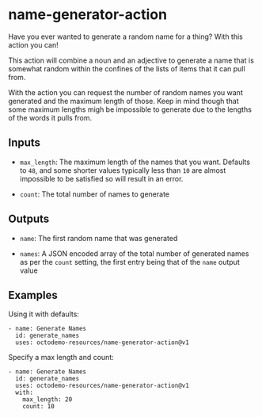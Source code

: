 # name-generator-action

Have you ever wanted to generate a random name for a thing? With this action you can!

This action will combine a noun and an adjective to generate a name that is somewhat random within the confines of the lists of items that it can pull from.

With the action you can request the number of random names you want generated and the maximum length of those. Keep in mind though that some maximum lengths migh be impossible to generate due to the lengths of the words it pulls from.

## Inputs

* `max_length`: The maximum length of the names that you want. Defaults to `48`, and some shorter values typically less than `10` are almost impossible to be satisfied so will result in an error.

* `count`: The total number of names to generate

## Outputs

* `name`: The first random name that was generated

* `names`: A JSON encoded array of the total number of generated names as per the `count` setting, the first entry being that of the `name` output value

## Examples

Using it with defaults:
```
- name: Generate Names
  id: generate_names
  uses: octodemo-resources/name-generator-action@v1
```

Specify a max length and count:
```
- name: Generate Names
  id: generate_names
  uses: octodemo-resources/name-generator-action@v1
  with:
    max_length: 20
    count: 10
```

